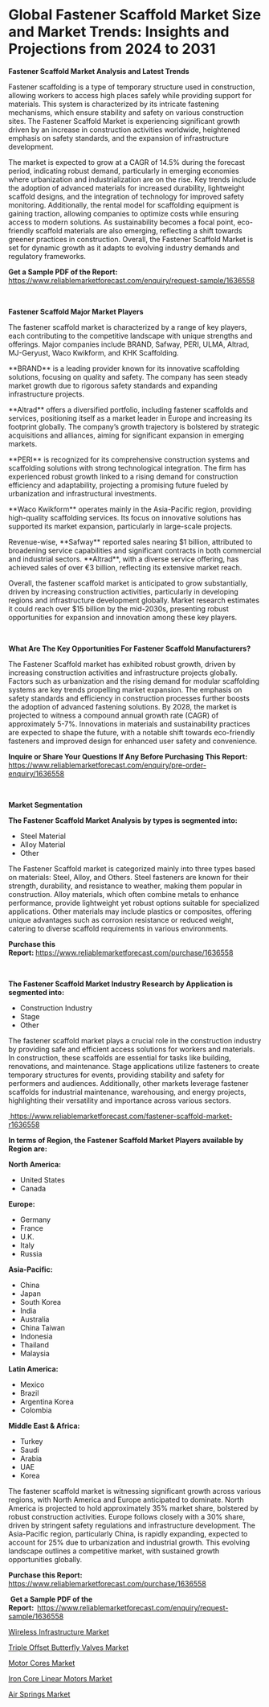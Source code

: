 <p><h1>Global Fastener Scaffold Market Size and Market Trends: Insights and Projections from 2024 to 2031</h1></p><p><strong>Fastener Scaffold Market Analysis and Latest Trends</strong></p>
<p><p>Fastener scaffolding is a type of temporary structure used in construction, allowing workers to access high places safely while providing support for materials. This system is characterized by its intricate fastening mechanisms, which ensure stability and safety on various construction sites. The Fastener Scaffold Market is experiencing significant growth driven by an increase in construction activities worldwide, heightened emphasis on safety standards, and the expansion of infrastructure development.</p><p>The market is expected to grow at a CAGR of 14.5% during the forecast period, indicating robust demand, particularly in emerging economies where urbanization and industrialization are on the rise. Key trends include the adoption of advanced materials for increased durability, lightweight scaffold designs, and the integration of technology for improved safety monitoring. Additionally, the rental model for scaffolding equipment is gaining traction, allowing companies to optimize costs while ensuring access to modern solutions. As sustainability becomes a focal point, eco-friendly scaffold materials are also emerging, reflecting a shift towards greener practices in construction. Overall, the Fastener Scaffold Market is set for dynamic growth as it adapts to evolving industry demands and regulatory frameworks.</p></p>
<p><strong>Get a Sample PDF of the Report:&nbsp;</strong> <a href="https://www.reliablemarketforecast.com/enquiry/request-sample/1636558?utm_campaign=1169&utm_medium=2&utm_source=Github&utm_content=ia&utm_term=17112024&utm_id=fastener-scaffold">https://www.reliablemarketforecast.com/enquiry/request-sample/1636558</a></p>
<p>&nbsp;</p>
<p><strong>Fastener Scaffold Major Market Players</strong></p>
<p><p>The fastener scaffold market is characterized by a range of key players, each contributing to the competitive landscape with unique strengths and offerings. Major companies include BRAND, Safway, PERI, ULMA, Altrad, MJ-Geryust, Waco Kwikform, and KHK Scaffolding.</p><p>**BRAND** is a leading provider known for its innovative scaffolding solutions, focusing on quality and safety. The company has seen steady market growth due to rigorous safety standards and expanding infrastructure projects.</p><p>**Altrad** offers a diversified portfolio, including fastener scaffolds and services, positioning itself as a market leader in Europe and increasing its footprint globally. The company’s growth trajectory is bolstered by strategic acquisitions and alliances, aiming for significant expansion in emerging markets.</p><p>**PERI** is recognized for its comprehensive construction systems and scaffolding solutions with strong technological integration. The firm has experienced robust growth linked to a rising demand for construction efficiency and adaptability, projecting a promising future fueled by urbanization and infrastructural investments.</p><p>**Waco Kwikform** operates mainly in the Asia-Pacific region, providing high-quality scaffolding services. Its focus on innovative solutions has supported its market expansion, particularly in large-scale projects.</p><p>Revenue-wise, **Safway** reported sales nearing $1 billion, attributed to broadening service capabilities and significant contracts in both commercial and industrial sectors. **Altrad**, with a diverse service offering, has achieved sales of over €3 billion, reflecting its extensive market reach.</p><p>Overall, the fastener scaffold market is anticipated to grow substantially, driven by increasing construction activities, particularly in developing regions and infrastructure development globally. Market research estimates it could reach over $15 billion by the mid-2030s, presenting robust opportunities for expansion and innovation among these key players.</p></p>
<p>&nbsp;</p>
<p><strong>What Are The Key Opportunities For Fastener Scaffold Manufacturers?</strong></p>
<p><p>The Fastener Scaffold market has exhibited robust growth, driven by increasing construction activities and infrastructure projects globally. Factors such as urbanization and the rising demand for modular scaffolding systems are key trends propelling market expansion. The emphasis on safety standards and efficiency in construction processes further boosts the adoption of advanced fastening solutions. By 2028, the market is projected to witness a compound annual growth rate (CAGR) of approximately 5-7%. Innovations in materials and sustainability practices are expected to shape the future, with a notable shift towards eco-friendly fasteners and improved design for enhanced user safety and convenience.</p></p>
<p><strong>Inquire or Share Your Questions If Any Before Purchasing This Report:</strong> <a href="https://www.reliablemarketforecast.com/enquiry/pre-order-enquiry/1636558?utm_campaign=1169&utm_medium=2&utm_source=Github&utm_content=ia&utm_term=17112024&utm_id=fastener-scaffold">https://www.reliablemarketforecast.com/enquiry/pre-order-enquiry/1636558</a></p>
<p>&nbsp;</p>
<p><strong>Market Segmentation</strong></p>
<p><strong>The Fastener Scaffold Market Analysis by types is segmented into:</strong></p>
<p><ul><li>Steel Material</li><li>Alloy Material</li><li>Other</li></ul></p>
<p><p>The Fastener Scaffold market is categorized mainly into three types based on materials: Steel, Alloy, and Others. Steel fasteners are known for their strength, durability, and resistance to weather, making them popular in construction. Alloy materials, which often combine metals to enhance performance, provide lightweight yet robust options suitable for specialized applications. Other materials may include plastics or composites, offering unique advantages such as corrosion resistance or reduced weight, catering to diverse scaffold requirements in various environments.</p></p>
<p><strong>Purchase this Report:&nbsp;</strong><a href="https://www.reliablemarketforecast.com/purchase/1636558?utm_campaign=1169&utm_medium=2&utm_source=Github&utm_content=ia&utm_term=17112024&utm_id=fastener-scaffold">https://www.reliablemarketforecast.com/purchase/1636558</a></p>
<p>&nbsp;</p>
<p><strong>The Fastener Scaffold Market Industry Research by Application is segmented into:</strong></p>
<p><ul><li>Construction Industry</li><li>Stage</li><li>Other</li></ul></p>
<p><p>The fastener scaffold market plays a crucial role in the construction industry by providing safe and efficient access solutions for workers and materials. In construction, these scaffolds are essential for tasks like building, renovations, and maintenance. Stage applications utilize fasteners to create temporary structures for events, providing stability and safety for performers and audiences. Additionally, other markets leverage fastener scaffolds for industrial maintenance, warehousing, and energy projects, highlighting their versatility and importance across various sectors.</p></p>
<p><a href="https://www.reliablemarketforecast.com/fastener-scaffold-market-r1636558?utm_campaign=1169&utm_medium=2&utm_source=Github&utm_content=ia&utm_term=17112024&utm_id=fastener-scaffold">&nbsp;https://www.reliablemarketforecast.com/fastener-scaffold-market-r1636558</a></p>
<p><strong>In terms of Region, the Fastener Scaffold Market Players available by Region are:</strong></p>
<p>
    <p> <strong> North America: </strong>
        <ul>
            <li>United States</li>
            <li>Canada</li>
        </ul>
        </p> 
    <p> <strong> Europe: </strong>
        <ul>
            <li>Germany</li>
            <li>France</li>
            <li>U.K.</li>
            <li>Italy</li>
            <li>Russia</li>
        </ul>
        </p> 
    <p> <strong> Asia-Pacific: </strong>
        <ul>
            <li>China</li>
            <li>Japan</li>
            <li>South Korea</li>
            <li>India</li>
            <li>Australia</li>
            <li>China Taiwan</li>
            <li>Indonesia</li>
            <li>Thailand</li>
            <li>Malaysia</li>
        </ul>
        </p> 
    <p> <strong> Latin America: </strong>
        <ul>
            <li>Mexico</li>
            <li>Brazil</li>
            <li>Argentina Korea</li>
            <li>Colombia</li>
        </ul>
        </p> 
    <p> <strong> Middle East & Africa: </strong>
        <ul>
            <li>Turkey</li>
            <li>Saudi</li>
            <li>Arabia</li>
            <li>UAE</li>
            <li>Korea</li>
        </ul>
    </p>
    </p>
<p><p>The fastener scaffold market is witnessing significant growth across various regions, with North America and Europe anticipated to dominate. North America is projected to hold approximately 35% market share, bolstered by robust construction activities. Europe follows closely with a 30% share, driven by stringent safety regulations and infrastructure development. The Asia-Pacific region, particularly China, is rapidly expanding, expected to account for 25% due to urbanization and industrial growth. This evolving landscape outlines a competitive market, with sustained growth opportunities globally.</p></p>
<p><strong>Purchase this Report: </strong><a href="https://www.reliablemarketforecast.com/purchase/1636558?utm_campaign=1169&utm_medium=2&utm_source=Github&utm_content=ia&utm_term=17112024&utm_id=fastener-scaffold">https://www.reliablemarketforecast.com/purchase/1636558</a></p>
<p>&nbsp;<strong>Get a Sample PDF of the Report:&nbsp;&nbsp;</strong><a href="https://www.reliablemarketforecast.com/enquiry/request-sample/1636558?utm_campaign=1169&utm_medium=2&utm_source=Github&utm_content=ia&utm_term=17112024&utm_id=fastener-scaffold">https://www.reliablemarketforecast.com/enquiry/request-sample/1636558</a></p>
<p><strong></strong></p>
<p><p><a href="https://www.linkedin.com/pulse/wireless-infrastructure-market-emerging-trends-future-xpqzc?utm_campaign=1169&utm_medium=2&utm_source=Github&utm_content=ia&utm_term=17112024&utm_id=fastener-scaffold">Wireless Infrastructure Market</a></p><p><a href="https://www.linkedin.com/pulse/triple-offset-butterfly-valves-industry-resonance-123-amplification-borxe?utm_campaign=1169&utm_medium=2&utm_source=Github&utm_content=ia&utm_term=17112024&utm_id=fastener-scaffold">Triple Offset Butterfly Valves Market</a></p><p><a href="https://issuu.com/reportprime-2/docs/motor-cores-market-size-2030.pptx_41e679972da457?utm_campaign=1169&utm_medium=2&utm_source=Github&utm_content=ia&utm_term=17112024&utm_id=fastener-scaffold">Motor Cores Market</a></p><p><a href="https://issuu.com/reportprime-2/docs/iron-core-linear-motors-market-size_b3e21a533a96f6?utm_campaign=1169&utm_medium=2&utm_source=Github&utm_content=ia&utm_term=17112024&utm_id=fastener-scaffold">Iron Core Linear Motors Market</a></p><p><a href="https://www.linkedin.com/pulse/global-air-springs-market-comprehensive-analysis-size-share-0quze?utm_campaign=1169&utm_medium=2&utm_source=Github&utm_content=ia&utm_term=17112024&utm_id=fastener-scaffold">Air Springs Market</a></p></p>